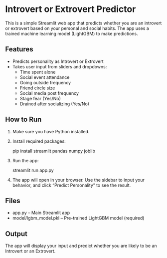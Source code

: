 # Introvert or Extrovert Predictor

This is a simple Streamlit web app that predicts whether you are an introvert or extrovert based on your personal and social habits. The app uses a trained machine learning model (LightGBM) to make predictions.

## Features

- Predicts personality as Introvert or Extrovert
- Takes user input from sliders and dropdowns:
  - Time spent alone
  - Social event attendance
  - Going outside frequency
  - Friend circle size
  - Social media post frequency
  - Stage fear (Yes/No)
  - Drained after socializing (Yes/No)

## How to Run

1. Make sure you have Python installed.
2. Install required packages:

   pip install streamlit pandas numpy joblib

3. Run the app:

   streamlit run app.py

4. The app will open in your browser. Use the sidebar to input your behavior, and click “Predict Personality” to see the result.

## Files

- app.py – Main Streamlit app
- model/lgbm_model.pkl – Pre-trained LightGBM model (required)

## Output

The app will display your input and predict whether you are likely to be an Introvert or an Extrovert.

